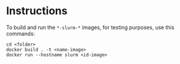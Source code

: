 # Instructions

To build and run the `*-slurm-*` images, for testing purposes, use this commands:

```console
cd <folder>
docker build . -t <name-image>
docker run --hostname slurm <id-image>
```
